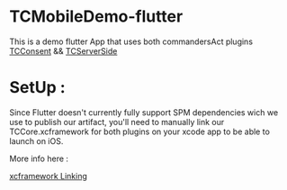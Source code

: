 # TCMobileDemo-flutter

This is a demo flutter App that uses both commandersAct plugins [TCConsent](https://github.com/CommandersAct/tc-consent-plugin) && [TCServerSide](https://github.com/CommandersAct/tcserverside-plugin)

# SetUp : 
Since Flutter doesn't currently fully support SPM dependencies wich we use to publish our artifact, you'll need to manually link our TCCore.xcframework for both plugins on your xcode app to be able to launch on iOS.

More info here :

[xcframework Linking](https://github.com/CommandersAct/TCMobileDemo-flutter/blob/master/xcframework_linking.md)
